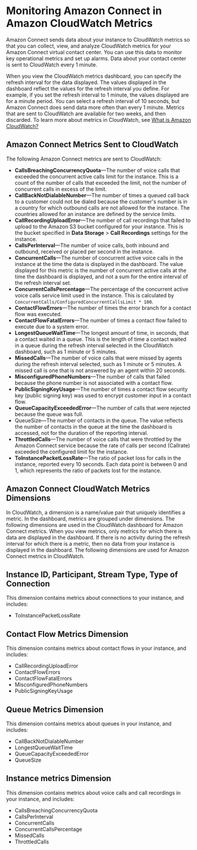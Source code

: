 # Monitoring Amazon Connect in Amazon CloudWatch Metrics<a name="monitoring-cloudwatch"></a>

Amazon Connect sends data about your instance to CloudWatch metrics so that you can collect, view, and analyze CloudWatch metrics for your Amazon Connect virtual contact center\. You can use this data to monitor key operational metrics and set up alarms\. Data about your contact center is sent to CloudWatch every 1 minute\.

When you view the CloudWatch metrics dashboard, you can specify the refresh interval for the data displayed\. The values displayed in the dashboard reflect the values for the refresh interval you define\. For example, if you set the refresh interval to 1 minute, the values displayed are for a minute period\. You can select a refresh interval of 10 seconds, but Amazon Connect does send data more often than every 1 minute\. Metrics that are sent to CloudWatch are available for two weeks, and then discarded\. To learn more about metrics in CloudWatch, see [What is Amazon CloudWatch?](http://docs.aws.amazon.com/AmazonCloudWatch/latest/monitoring/)

## Amazon Connect Metrics Sent to CloudWatch<a name="connect-metrics-cloudwatch"></a>

The following Amazon Connect metrics are sent to CloudWatch:
+ **CallsBreachingConcurrencyQuota**—The number of voice calls that exceeded the concurrent active calls limit for the instance\. This is a count of the number of calls that exceeded the limit, not the number of concurrent calls in excess of the limit\.
+ **CallBackNotDialableNumber**—The number of times a queued call back to a customer could not be dialed because the customer's number is in a country for which outbound calls are not allowed for the instance\. The countries allowed for an instance are defined by the service limits\.
+ **CallRecordingUploadError**—The number of call recordings that failed to upload to the Amazon S3 bucket configured for your instance\. This is the bucket specified in **Data Storage** > **Call Recordings** settings for the instance\.
+ **CallsPerInterval**—The number of voice calls, both inbound and outbound, received or placed per second in the instance\.
+ **ConcurrentCalls**—The number of concurrent active voice calls in the instance at the time the data is displayed in the dashboard\. The value displayed for this metric is the number of concurrent active calls at the time the dashboard is displayed, and not a sum for the entire interval of the refresh interval set\.
+ **ConcurrentCallsPercentage**—The percentage of the concurrent active voice calls service limit used in the instance\. This is calculated by `ConcurrentCalls/ConfiguredConcurrentCallsLimit * 100`\.
+ **ContactFlowErrors**—The number of times the error branch for a contact flow was executed\.
+ **ContactFlowFatalErrors**—The number of times a contact flow failed to execute due to a system error\.
+ **LongestQueueWaitTime**—The longest amount of time, in seconds, that a contact waited in a queue\. This is the length of time a contact waited in a queue during the refresh interval selected in the CloudWatch dashboard, such as 1 minute or 5 minutes\.
+ **MissedCalls**—The number of voice calls that were missed by agents during the refresh interval selected, such as 1 minute or 5 minutes\. A missed call is one that is not answered by an agent within 20 seconds\.
+ **MisconfiguredPhoneNumbers**—The number of calls that failed because the phone number is not associated with a contact flow\.
+ **PublicSigningKeyUsage**—The number of times a contact flow security key \(public signing key\) was used to encrypt customer input in a contact flow\.
+ **QueueCapacityExceededError**—The number of calls that were rejected because the queue was full\.
+ QueueSize—The number of contacts in the queue\. The value reflects the number of contacts in the queue at the time the dashboard is accessed, not for the duration of the reporting interval\.
+ **ThrottledCalls**—The number of voice calls that were throttled by the Amazon Connect service because the rate of calls per second \(Callrate\) exceeded the configured limit for the instance\.
+ **ToInstancePacketLossRate**—The ratio of packet loss for calls in the instance, reported every 10 seconds\. Each data point is between 0 and 1, which represents the ratio of packets lost for the instance\.

## Amazon Connect CloudWatch Metrics Dimensions<a name="connect-cloudwatch-dimensions"></a>

In CloudWatch, a dimension is a name/value pair that uniquely identifies a metric\. In the dashboard, metrics are grouped under dimensions\. The following dimensions are used in the CloudWatch dashboard for Amazon Connect metrics\. When you view metrics, only metrics for which there is data are displayed in the dashboard\. If there is no activity during the refresh interval for which there is a metric, then no data from your instance is displayed in the dashboard\. The following dimensions are used for Amazon Connect metrics in CloudWatch\.

## Instance ID, Participant, Stream Type, Type of Connection<a name="stream-type-dimension"></a>

This dimension contains metrics about connections to your instance, and includes:
+ ToInstancePacketLossRate

## Contact Flow Metrics Dimension<a name="contact-flow-dimension"></a>

This dimension contains metrics about contact flows in your instance, and includes:
+ CallRecordingUploadError
+ ContactFlowErrors
+ ContactFlowFatalErrors
+ MisconfiguredPhoneNumbers
+ PublicSigningKeyUsage

## Queue Metrics Dimension<a name="queue-metrics-dimension"></a>

This dimension contains metrics about queues in your instance, and includes:
+ CallBackNotDialableNumber
+ LongestQueueWaitTime
+ QueueCapacityExceededError
+  QueueSize 

## Instance metrics Dimension<a name="instance-metrics-dimension"></a>

This dimension contains metrics about voice calls and call recordings in your instance, and includes:
+ CallsBreachingConcurrencyQuota
+ CallsPerInterval
+ ConcurrentCalls
+ ConcurrentCallsPercentage
+ MissedCalls
+ ThrottledCalls 